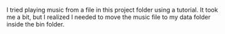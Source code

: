 I tried playing music from a file in this project folder using a tutorial. It took me a bit,
but I realized I needed to move the music file to my data folder inside the bin folder. 